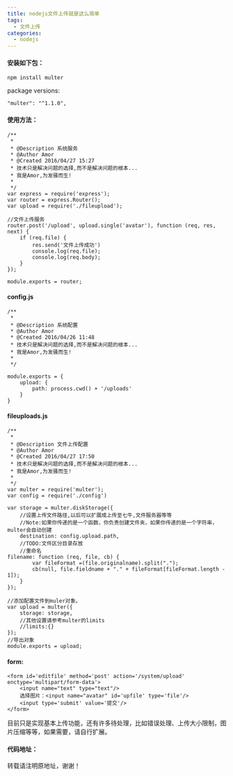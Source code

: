 ```yaml
---
title: nodejs文件上传就是这么简单
tags:
  - 文件上传
categories:
  - nodejs
---
```


#### 安装如下包：

`npm install multer`

package versions:

`"multer": "^1.1.0",`
<!-- more -->
#### 使用方法：

```
/**
 *
 * @Description 系统服务
 * @Author Amor
 * @Created 2016/04/27 15:27
 * 技术只是解决问题的选择,而不是解决问题的根本...
 * 我是Amor,为发骚而生!
 *
 */
var express = require('express');
var router = express.Router();
var upload = require('./fileupload');

//文件上传服务
router.post('/upload', upload.single('avatar'), function (req, res, next) {
    if (req.file) {
        res.send('文件上传成功')
        console.log(req.file);
        console.log(req.body);
    }
});

module.exports = router;
```
#### config.js
```
/**
 *
 * @Description 系统配置
 * @Author Amor
 * @Created 2016/04/26 11:48
 * 技术只是解决问题的选择,而不是解决问题的根本...
 * 我是Amor,为发骚而生!
 *
 */

module.exports = {
    upload: {
        path: process.cwd() + '/uploads'
    }
}
```
#### fileuploads.js
```
/**
 *
 * @Description 文件上传配置
 * @Author Amor
 * @Created 2016/04/27 17:50
 * 技术只是解决问题的选择,而不是解决问题的根本...
 * 我是Amor,为发骚而生!
 *
 */
var multer = require('multer');
var config = require('./config')

var storage = multer.diskStorage({
    //设置上传文件路径,以后可以扩展成上传至七牛,文件服务器等等
    //Note:如果你传递的是一个函数，你负责创建文件夹，如果你传递的是一个字符串，multer会自动创建
    destination: config.upload.path,
    //TODO:文件区分目录存放
    //重命名
filename: function (req, file, cb) {
        var fileFormat =(file.originalname).split(".");
        cb(null, file.fieldname + "." + fileFormat[fileFormat.length - 1]);
    }
});

//添加配置文件到muler对象。
var upload = multer({
    storage: storage,
    //其他设置请参考multer的limits
    //limits:{}
});
//导出对象
module.exports = upload;
```

#### form:
```
<form id='editfile' method='post' action='/system/upload' enctype='multipart/form-data'>
    <input name="text" type="text"/>
    选择图片：<input name="avatar" id='upfile' type='file'/>
    <input type='submit' value='提交'/>
</form>
```
目前只是实现基本上传功能，还有许多待处理，比如错误处理、上传大小限制，图片压缩等等，如果需要，请自行扩展。

#### 代码地址：
<div class="github-card" data-github="amor520/nodejs-file-upload-multer" data-width="400" data-height="297" data-theme="medium"></div>
<script src="//cdn.jsdelivr.net/github-cards/latest/widget.js"></script>

转载请注明原地址，谢谢！
